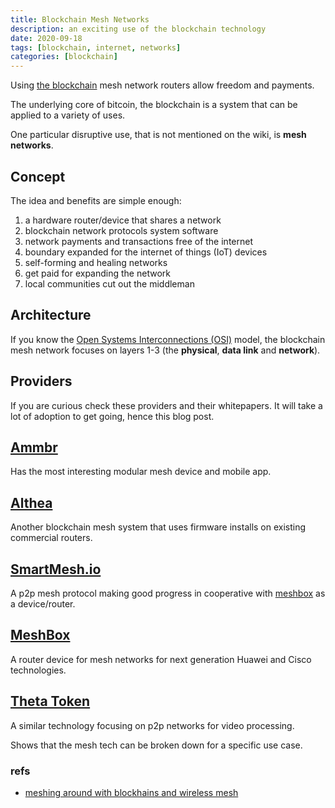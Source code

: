 ```yaml
---
title: Blockchain Mesh Networks
description: an exciting use of the blockchain technology
date: 2020-09-18
tags: [blockchain, internet, networks]
categories: [blockchain]
---
```


Using [the blockchain](https://en.wikipedia.org/wiki/Blockchain) mesh network routers allow freedom and payments.

The underlying core of bitcoin, the blockchain is a system that can be applied to a variety of uses.

One particular disruptive use, that is not mentioned on the wiki, is **mesh networks**.

## Concept

The idea and benefits are simple enough:

1. a hardware router/device that shares a network
2. blockchain network protocols system software
3. network payments and transactions free of the internet
4. boundary expanded for the internet of things (IoT) devices
5. self-forming and healing networks
6. get paid for expanding the network
7. local communities cut out the middleman

## Architecture

If you know the [Open Systems Interconnections (OSI)](https://en.wikipedia.org/wiki/OSI_model) model, the blockchain mesh network focuses on layers 1-3 (the **physical**, **data link** and **network**).

## Providers

If you are curious check these providers and their whitepapers.  It will take a lot of adoption to get going, hence this blog post.

## [Ammbr](https://www.ammbr.com/)

Has the most interesting modular mesh device and mobile app.

## [Althea](https://althea.net/)

Another blockchain mesh system that uses firmware installs on existing commercial routers.

## [SmartMesh.io](https://smartmesh.io/)

A p2p mesh protocol making good progress in cooperative with [meshbox](https://meshbox.network/) as a device/router.

## [MeshBox](https://meshbox.network/)

A router device for mesh networks for next generation Huawei and Cisco technologies.

## [Theta Token](https://www.thetatoken.org/)

A similar technology focusing on p2p networks for video processing.

Shows that the mesh tech can be broken down for a specific use case.


### refs

- [meshing around with blockhains and wireless mesh](https://www.publish0x.com/ledgerback/meshing-around-with-blockchains-blockchain-and-wireless-mesh-xxqrln)
